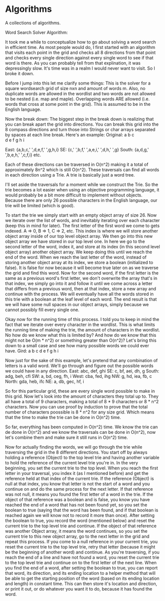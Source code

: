 # Algorithms
A collections of algorithms.

Word Search Solver Algorithm:

It took me a while to conceptualize how to go about solving a word search in efficient time. As most people would do, I first started with an algorithm that visits each point in the grid and checks all 8 directions from that point and checks every single direction against every single word to see if that word is there. As you can probably tell from that explination, it was depressingly slow. It's time was in a realm I would never want to visit. So I broke it down.

Before I jump into this let me clarify some things:
This is the solver for a square wordsearch grid of size nxn and amount of words m. Also, no duplicate words are allowed in the wordlist and two words are not allowed to be nested (i.e. map and maple). Overlapping words ARE allowed (i.e. words that cross at some point in the grid). This is assumed to be in the English language.

Now the break down:
The biggest step in the break down is realizing that you can break apart the grid into directions. You can break this grid into the 8 compass directions and turn those into Strings or char arrays separated by spaces at each line break. Here's an example:
Original:	a b c	
		d e f
		g h i

East:	{a,b,c,' ',d,e,f,' ',g,h,i}
SE:	{c,' ',b,f,' ',a,e,i,' ',d,h,' ',g}
South:	{a,d,g,' ',b,e,h,' ',c,f,i}
etc.

Each of these directions can be traversed in O(n^2) making it a total of approximately 8n^2 which is still O(n^2).
These traversals can find all words in each direction using a Trie. A trie is basically just a word tree.

I'll set aside the traversals for a moment while we construct the Trie.
So the trie becomes a lot easier when using an objective programming language, it would probably be a bit more difficult to implement without objects.
Because there are only 26 possible characters in the English language, our trie will be limited (which is good).

To start the trie we simply start with an empty object array of size 26.
Now we iterate over the list of words, and inevitably iterating over each character (keep this in mind for later).
The first letter of the first word we come to gets indexed. A => 0, B => 1, C => 2, etc.
This index is where we will store another object array inside of our top level object array.
We then go into this new object array we have stored in our top level one.
In here we go to the second letter of the word, index it, and store at its index (in this second level object array) another object array.
We keep doing this until we reach the end of the word. 
When we reach the last letter of the word, instead of storing another object array at its index, we store a boolean (initialized to false).
It is false for now because it will become true later on as we traverse the grid and find this word.
Now for the second word, if the first letter is the same as a previous word's first letter, we don't overwrite the array that's in that index, we simply go into it and follow it until we come across a letter that differs from a previous word, then at that index, store a new array and continue with the process.
We will eventually have all the words stored in this trie with a boolean at the leaf level of each word.
The end result is that we will have some null spaces in our object arrays, simply because we cannot possibly fill every single one.

Okay now for the running time of this process. I told you to keep in mind the fact that we iterate over every character in the wordlist.
This is what limits the running time of making the trie, the amount of characters in the wordlist. No how do we know what this is limited by?
And how do we know that this might not be O(m * n^2) or something greater than O(n^2)? 
Let's bring this down to a small case and see how many possible words we could ever have.
Gird:	a b c
	d e f
	g h i

Now just for the sake of this example, let's pretend that any combination of letters is a valid word. We'll go through and figure out the possible words we could have in any direction.
East:	abc, def, ghi
SE:	c, bf, aei, dh, g
South:	adg, beh, cfi
SW:	a, bd, ceg, fh, i
West:	cba, fed, ihg
NW:	g, hd, iea, fb, c
North:	gda, heb, ifc
NE:	a, db, gec, hf, i

So for this particular grid, these are every single word possible to make in this grid. Now let's look into the amount of characters they total up to.
They all have a total of 9 characters, making a total of 8 * 9 characters or 8 * n^2 characters.
Now you can use proof by induction to prove that the total number of characters poossible is 8 * n^2 for any size grid.
Which means that the time to make the trie can be done in O(n^2) time.

So far, everything has been computed in O(n^2) time.
We know the trie can de done in O(n^2) and we know the traversals can be done in O(n^2), now let's combine them and make sure it still runs in O(n^2) time.

Now for actually finding the words, we will go through the trie while traversing the grid in the 8 different directions.
You start off by always holding a reference (Object) to the top level trie and having another variable to hold the reference of the current level trie you're in.
In the very beginning, you set the current trie to the top level. When you reach the first letter in your traversal, you index it (as I mentioned before) and get the reference held at that index of the current trie. If the reference (Object) is null at that index, you know that letter is not the start of a word and you continue on and do the same process for the next letter.
If that reference was not null, it means you found the first letter of a word in the trie. 
If the object of that reference was a boolean and is false, you know you have reached the end of a word that has not been found yet, so you set the boolean to true (saying that the word has been found, and if that boolean is reached again we will know not to record it more than once). After setting the boolean to true, you record the word (mentioned below) and reset the current trie to the top level trie and continue.
If the object of that reference was another Object array, it means the word continues, so you set the current trie to this new object array, go to the next letter in the grid and repeat this process. 
If you come to a null reference in your current trie, you reset the current trie to the top level trie, retry that letter (because it might be the beginning of another word) and continue.
As you're traversing, if you reach the end of a line and have not found a word, you reset the current trie to the top level trie and continue on to the first letter of the next line.
When you find the end of a word, after setting the boolean to true, you can report that word, its direction, and its ending location to a helper method that will be able to get the starting position of the word (based on its ending location and length) in constant time. This can then store it's location and direction, or print it out, or do whatever you want it to do, because it has found the word.
